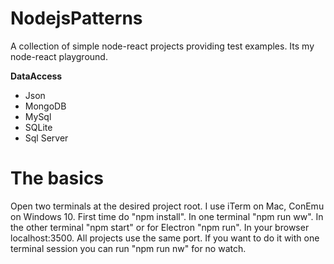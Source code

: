 # NodejsPatterns

A collection of simple node-react projects providing test examples. Its my node-react playground.


**DataAccess**
*  Json
*  MongoDB
*  MySql
*  SQLite
*  Sql Server

# The basics

Open two terminals at the desired project root. I use iTerm on Mac, ConEmu on Windows 10.
First time do "npm install". In one terminal "npm run ww".
In the other terminal "npm start" or for Electron "npm run".
In your browser localhost:3500. All projects use the same port.
If you want to do it with one terminal session you can run "npm run nw" for no watch.
